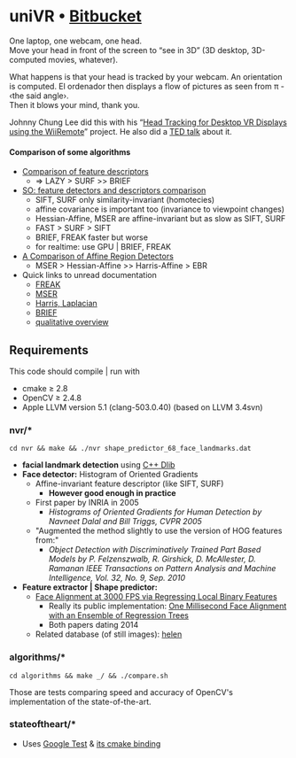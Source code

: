 # uniVR • [Bitbucket](https://bitbucket.org/fenollp/univr)

One laptop, one webcam, one head.  
Move your head in front of the screen to “see in 3D” (3D desktop, 3D-computed
movies, whatever).

What happens is that your head is tracked by your webcam. An
orientation is computed. El ordenador then displays a flow of pictures
as seen from π - ‹the said angle›.  
Then it blows your mind, thank you.

Johnny Chung Lee did this with his “[Head Tracking for Desktop VR Displays using the WiiRemote](http://www.youtube.com/watch?v=Jd3-eiid-Uw&t=2m30s)” project.
He also did a [TED talk](http://youtu.be/0H1zrLZwPjQ?t=3m41s) about it.

#### Comparison of some algorithms
* [Comparison of feature descriptors](http://computer-vision-talks.com/articles/2011-01-28-comparison-of-feature-descriptors/)
    * => LAZY > SURF >> BRIEF
* [SO: feature detectors and descriptors comparison](http://stackoverflow.com/questions/18437878/feature-detectors-and-descriptors-comparison)
    * SIFT, SURF only similarity-invariant (homotecies)
    * affine covariance is important too (invariance to viewpoint changes)
    * Hessian-Affine, MSER are affine-invariant but as slow as SIFT, SURF
    * FAST > SURF > SIFT
    * BRIEF, FREAK faster but worse
    * for realtime: use GPU | BRIEF, FREAK
* [A Comparison of Affine Region Detectors](http://www.robots.ox.ac.uk/~vgg/research/affine/det_eval_files/vibes_ijcv2004.pdf)
    * MSER > Hessian-Affine >> Harris-Affine > EBR
* Quick links to unread documentation
    * [FREAK](http://www.ivpe.com/freak.htm)
    * [MSER](http://www.robots.ox.ac.uk/~vgg/research/affine/det_eval_files/matas_bmvc2002.pdf)
    * [Harris, Laplacian](http://www.robots.ox.ac.uk/~vgg/research/affine/det_eval_files/mikolajczyk_ijcv2004.pdf)
    * [BRIEF](http://cvlabwww.epfl.ch/~lepetit/papers/calonder_eccv10.pdf)
    * [qualitative overview](http://epubs.surrey.ac.uk/726872/1/Tuytelaars-FGV-2008.pdf)

## Requirements
This code should compile | run with

* cmake ≥ 2.8
* OpenCV ≥ 2.4.8
* Apple LLVM version 5.1 (clang-503.0.40) (based on LLVM 3.4svn)


### nvr/*

`cd nvr && make && ./nvr shape_predictor_68_face_landmarks.dat`

* **facial landmark detection** using [C++ Dlib](http://dlib.net/)
* **Face detector:** Histogram of Oriented Gradients
    * Affine-invariant feature descriptor (like SIFT, SURF)
        * **However good enough in practice**
    * First paper by INRIA in 2005
        * *Histograms of Oriented Gradients for Human Detection by Navneet Dalal and Bill Triggs, CVPR 2005*
    * "Augmented the method slightly to use the version of HOG features from:"
        * *Object Detection with Discriminatively Trained Part Based Models by P. Felzenszwalb, R. Girshick, D. McAllester, D. Ramanan IEEE Transactions on Pattern Analysis and Machine Intelligence, Vol. 32, No. 9, Sep. 2010*
* **Feature extractor | Shape predictor:**
    * [Face Alignment at 3000 FPS via Regressing Local Binary Features](http://research.microsoft.com/en-US/people/yichenw/cvpr14_facealignment.pdf)
        * Really its public implementation: [One Millisecond Face Alignment with an Ensemble of Regression Trees](http://www.csc.kth.se/~vahidk/papers/KazemiCVPR14.pdf)
        * Both papers dating 2014
    * Related database (of still images): [helen](http://www.ifp.illinois.edu/~vuongle2/helen/)


### algorithms/*

`cd algorithms && make _/ && ./compare.sh`

Those are tests comparing speed and accuracy of OpenCV's implementation of the state-of-the-art.


### stateoftheart/*

* Uses [Google Test](https://code.google.com/p/googletest/) & [its cmake binding](https://github.com/snikulov/google-test-examples)
